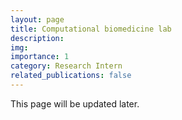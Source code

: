 ```yaml
---
layout: page
title: Computational biomedicine lab
description:
img:
importance: 1
category: Research Intern
related_publications: false
---
```


This page will be updated later.